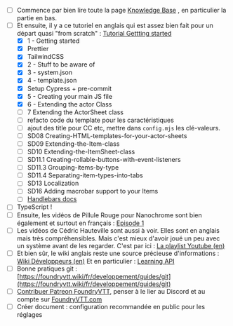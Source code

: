 -   [ ] Commence par bien lire toute la page [Knowledge Base](https://foundryvtt.com/kb/) , en particulier la partie en bas.
-   [ ] Et ensuite, il y a ce tutoriel en anglais qui est assez bien fait pour un départ quasi "from scratch" : [Tutorial Gettting started](https://foundryvtt.wiki/en/development/guides/SD-tutorial/SD01-Getting-started)
    -   [x] 1 - Getting started
    -   [x] Prettier
    -   [x] TailwindCSS
    -   [x] 2 - Stuff to be aware of
    -   [x] 3 - system.json
    -   [x] 4 - template.json
    -   [x] Setup Cypress + pre-commit
    -   [x] 5 - Creating your main JS file
    -  [x] 6 - Extending the actor Class
    -  [ ] 7 Extending the ActorSheet class
	-  [ ] refacto code du template pour les caractéristiques
	-  [ ] ajout des title pour CC etc, mettre dans `config.mjs` les clé-valeurs.
    -   [ ] SD08 Creating-HTML-templates-for-your-actor-sheets
    -   [ ] SD09 Extending-the-Item-class
    -   [ ] SD10 Extending-the-ItemSheet-class
    -   [ ] SD11.1 Creating-rollable-buttons-with-event-listeners
    -   [ ] SD11.3 Grouping-items-by-type
    -   [ ] SD11.4 Separating-item-types-into-tabs
    -   [ ] SD13 Localization
    -   [ ] SD16 Adding macrobar support to your Items
    -   [ ] [Handlebars docs](https://handlebarsjs.com/guide/#what-is-handlebars)
-   [ ] TypeScript !
-   [ ] Ensuite, les vidéos de Pillule Rouge pour Nanochrome sont bien également et surtout en français : [Episode 1](https://www.youtube.com/watch?v=ZXbhsP19E1E)
-   [ ] Les vidéos de Cédric Hauteville sont aussi à voir. Elles sont en anglais mais très compréhensibles. Mais c'est mieux d'avoir joué un peu avec un système avant de les regarder. C'est par ici : [La playlist Youtube (en)](https://www.youtube.com/playlist?list=PLFV9z59nkHDccUbRXVt623UdloPTclIrz)
-   [ ] Et bien sûr, le wiki anglais reste une source précieuse d'informations : [Wiki Développeurs (en)](https://foundryvtt.wiki/en/development/home) Et en particulier : [Learning API](https://foundryvtt.wiki/en/development/guides/API-Learning-API)
-   [ ] Bonne pratiques git : [](https://foundryvtt.wiki/fr/developpement/guides/git)[https://foundryvtt.wiki/fr/developpement/guides/git](https://foundryvtt.wiki/fr/developpement/guides/git)
-   [ ] [Contribuer Patreon FoundryVTT](https://www.patreon.com/foundryvtt), penser à le lier au Discord et au compte sur [FoundryVTT.com](http://FoundryVTT.com)
-   [ ] Créer document : configuration recommandée en public pour les réglages